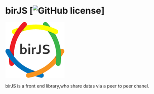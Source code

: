 # birJS  [![GitHub license](https://img.shields.io/badge/license-MIT-blue.svg)]

![birJS](docs/static_files/birJS_logo.png)
 
birJS is a front end library,who share datas via a peer to peer chanel.
